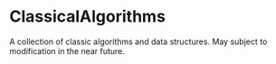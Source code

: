# ClassicalAlgorithms
A collection of classic algorithms and data structures.
May subject to modification in the near future.
